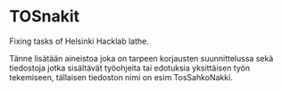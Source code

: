 # TOSnakit
Fixing tasks of Helsinki Hacklab lathe.

Tänne lisätään aineistoa joka on tarpeen korjausten suunnittelussa sekä tiedostoja jotka sisältävät työohjeita tai 
edotuksia yksittäisen työn tekemiseen, tällaisen tiedoston nimi on esim TosSahkoNakki.
